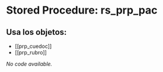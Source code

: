 # Stored Procedure: rs_prp_pac

## Usa los objetos:
- [[prp_cuedoc]]
- [[prp_rubro]]

*No code available.*
